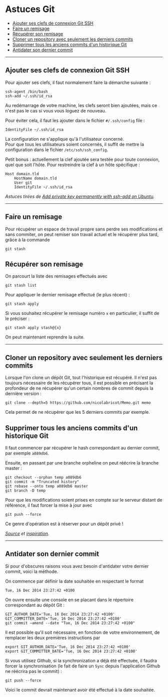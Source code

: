 # Astuces Git

* [Ajouter ses clefs de connexion Git SSH](#ajout-ses-clefs-de-connexion-git-ssh)
* [Faire un remisage](#faire-un-remisage)
* [Récupérer son remisage](#récupérer-son-remisage)
* [Cloner un repository avec seulement les derniers commits](#cloner-un-repository-avec-seulement-les-derniers-commits)
* [Supprimer tous les anciens commits d'un historique Git](#supprimer-tous-les-anciens-commit-dun-historique-git)
* [Antidater son dernier commit](#antidater-son-dernier-commit)

***

## Ajouter ses clefs de connexion Git SSH

Pour ajouter ses clefs, il faut normalement faire la démarche suivante :

	ssh-agent /bin/bash
	ssh-add ~/.ssh/id_rsa

Au redémarrage de votre machine, les clefs seront bien ajoutées, mais ce n'est pas le cas si vous vous loguez de nouveau.  

Pour éviter cela, il faut les ajouter dans le fichier `#/.ssh/config` file :

	IdentityFile ~/.ssh/id_rsa

La configuration ne s'applique qu'à l'utilisateur concerné.  
Pour que tous les utilisateurs soient concernés, il suffit de mettre la configuration dans le fichier `/etc/ssh/ssh_config`.

Petit bonus : actuellement la clef ajoutée sera testée pour toute connexion, quel que soit l'hôte. Pour restreindre la clef à un hôte spécifique :

	Host domain.tld
    	HostName domain.tld
    	User git
    	IdentityFile ~/.ssh/id_rsa

_Astuces tirées de [Add private key permanently with ssh-add on Ubuntu](https://stackoverflow.com/questions/3466626/add-private-key-permanently-with-ssh-add-on-ubuntu/4246809#4246809)._

***

## Faire un remisage

Pour récupérer un espace de travail propre sans perdre ses modifications et sans commiter, on peut remiser son travail actuel et le récupérer plus tard, grâce à la commande  

	git stash

## Récupérer son remisage

On parcourt la liste des remisages effectués avec

	git stash list

Pour appliquer le dernier remisage effectué (le plus récent) :

	git stash apply

Si vous souhaitez récupérer le remisage numéro `x` en particulier, il suffit de le préciser :

	git stash apply stash@{x}

On peut maintenant reprendre la suite.

***

## Cloner un repository avec seulement les derniers commits

Lorsque l'on clone un dépôt Git, tout l'historique est récupéré. Il n'est pas toujours nécessaire de les récupérer tous, il est possible en précisant la profondeur de ne récupérer qu'un certain nombres de commit depuis la dernière version :

	git clone --depth=5 https://github.com/nicolabricot/Memo.git memo

Cela permet de ne récupérer que les 5 derniers commits par exemple.

## Supprimer tous les anciens commits d'un historique Git

Il faut commencer par récupérer le hash correspondant au dernier commit, par exemple `a089db6`.  

Ensuite, en passant par une branche orpheline on peut réécrire la branche master :

	git checkout --orphan temp a089db6
	git commit -m "Truncated history"
	git rebase --onto temp a089db6 master
	git branch -D temp 

Pour que les modifications soient prises en compte sur le serveur distant de référence, il faut forcer la mise à jour avec 

	git push --force

Ce genre d'opération est à réserver pour un dépôt privé !

_[Source](http://web.archive.org/web/20130116195128/http://bogdan.org.ua/2011/03/28/how-to-truncate-git-history-sample-script-included.html) et [inspiration](https://stackoverflow.com/questions/17673771/git-remove-earlier-commit-but-keep-recent-changes)._

***

## Antidater son dernier commit

Si pour d'obscures raisons vous avez besoin d'antidater votre dernier commit, voici la méthode.

On commence par définir la date souhaitée en respectant le format 

	Tue, 16 Dec 2014 23:27:42 +0100

On ouvre ensuite une console en se placant dans le répertoire correspondant au dépôt Git :

	GIT_AUTHOR_DATE='Tue, 16 Dec 2014 23:27:42 +0100'
	GIT_COMMITTER_DATE='Tue, 16 Dec 2014 23:27:42 +0100'
	git commit —amend --date "Tue, 16 Dec 2014 23:27:42 +0100"

Il est possible qu'il soit nécessaire, en fonction de votre environnement, de remplacer les deux premières instructions par 

	export GIT_AUTHOR_DATE='Tue, 16 Dec 2014 23:27:42 +0100'
	export GIT_COMMITTER_DATE='Tue, 16 Dec 2014 23:27:42 +0100'

Si vous utilisez Github, si la synchronization a déjà été effectuée, il faudra forcer la synchronisation (le fait de faire un `Sync` depuis l'application Github ne réécrira pas le commit) :

	git push --force

Voici le commit devrait maintenant avoir été effectué à la date souhaitée.

